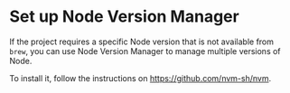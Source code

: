 # Set up Node Version Manager

If the project requires a specific Node version that is not available from
`brew`, you can use Node Version Manager to manage multiple versions of Node.

To install it, follow the instructions on https://github.com/nvm-sh/nvm.
